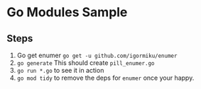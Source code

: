 # Go Modules Sample

## Steps

1.  Go get enumer `go get -u github.com/igormiku/enumer`
2.  `go generate` This should create `pill_enumer.go`
3.  `go run *.go` to see it in action
4.  `go mod tidy` to remove the deps for `enumer` once your happy.
